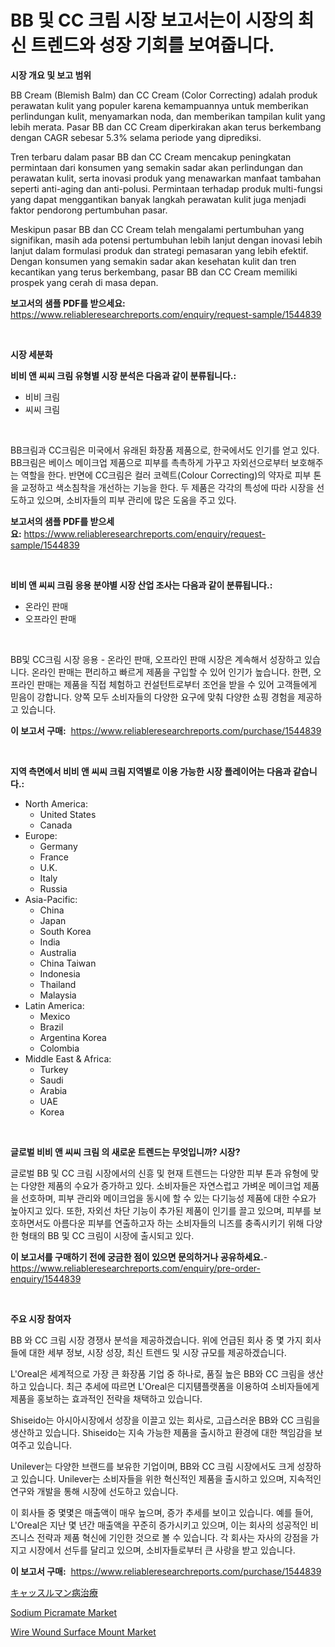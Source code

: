 <p><h1>BB 및 CC 크림 시장 보고서는이 시장의 최신 트렌드와 성장 기회를 보여줍니다.</h1></p><p><strong>시장 개요 및 보고 범위</strong></p>
<p><p>BB Cream (Blemish Balm) dan CC Cream (Color Correcting) adalah produk perawatan kulit yang populer karena kemampuannya untuk memberikan perlindungan kulit, menyamarkan noda, dan memberikan tampilan kulit yang lebih merata. Pasar BB dan CC Cream diperkirakan akan terus berkembang dengan CAGR sebesar 5.3% selama periode yang diprediksi.</p><p>Tren terbaru dalam pasar BB dan CC Cream mencakup peningkatan permintaan dari konsumen yang semakin sadar akan perlindungan dan perawatan kulit, serta inovasi produk yang menawarkan manfaat tambahan seperti anti-aging dan anti-polusi. Permintaan terhadap produk multi-fungsi yang dapat menggantikan banyak langkah perawatan kulit juga menjadi faktor pendorong pertumbuhan pasar.</p><p>Meskipun pasar BB dan CC Cream telah mengalami pertumbuhan yang signifikan, masih ada potensi pertumbuhan lebih lanjut dengan inovasi lebih lanjut dalam formulasi produk dan strategi pemasaran yang lebih efektif. Dengan konsumen yang semakin sadar akan kesehatan kulit dan tren kecantikan yang terus berkembang, pasar BB dan CC Cream memiliki prospek yang cerah di masa depan.</p></p>
<p><strong>보고서의 샘플 PDF를 받으세요:</strong> <a href="https://www.reliableresearchreports.com/enquiry/request-sample/1544839">https://www.reliableresearchreports.com/enquiry/request-sample/1544839</a></p>
<p>&nbsp;</p>
<p><strong>시장 세분화</strong></p>
<p><strong>비비 앤 씨씨 크림 유형별 시장 분석은 다음과 같이 분류됩니다.:</strong></p>
<p><ul><li>비비 크림</li><li>씨씨 크림</li></ul></p>
<p>&nbsp;</p>
<p><p>BB크림과 CC크림은 미국에서 유래된 화장품 제품으로, 한국에서도 인기를 얻고 있다. BB크림은 베이스 메이크업 제품으로 피부를 촉촉하게 가꾸고 자외선으로부터 보호해주는 역할을 한다. 반면에 CC크림은 컬러 코렉트(Colour Correcting)의 약자로 피부 톤을 교정하고 색소침착을 개선하는 기능을 한다. 두 제품은 각각의 특성에 따라 시장을 선도하고 있으며, 소비자들의 피부 관리에 많은 도움을 주고 있다.</p></p>
<p><strong>보고서의 샘플 PDF를 받으세요:</strong>&nbsp;<a href="https://www.reliableresearchreports.com/enquiry/request-sample/1544839">https://www.reliableresearchreports.com/enquiry/request-sample/1544839</a></p>
<p>&nbsp;</p>
<p><strong> 비비 앤 씨씨 크림 응용 분야별 시장 산업 조사는 다음과 같이 분류됩니다.:</strong></p>
<p><ul><li>온라인 판매</li><li>오프라인 판매</li></ul></p>
<p>&nbsp;</p>
<p><p>BB및 CC크림 시장 응용 - 온라인 판매, 오프라인 판매 시장은 계속해서 성장하고 있습니다. 온라인 판매는 편리하고 빠르게 제품을 구입할 수 있어 인기가 높습니다. 한편, 오프라인 판매는 제품을 직접 체험하고 컨설턴트로부터 조언을 받을 수 있어 고객들에게 믿음이 강합니다. 양쪽 모두 소비자들의 다양한 요구에 맞춰 다양한 쇼핑 경험을 제공하고 있습니다.</p></p>
<p><strong>이 보고서 구매:</strong>&nbsp; <a href="https://www.reliableresearchreports.com/purchase/1544839">https://www.reliableresearchreports.com/purchase/1544839</a></p>
<p>&nbsp;</p>
<p><strong>지역 측면에서 비비 앤 씨씨 크림 지역별로 이용 가능한 시장 플레이어는 다음과 같습니다.:</strong></p>
<p><ul>
    <li>
        North America:
        <ul>
            <li>United States</li>
            <li>Canada</li>
        </ul>
    </li>
    <li>
        Europe:
        <ul>
            <li>Germany</li>
            <li>France</li>
            <li>U.K.</li>
            <li>Italy</li>
            <li>Russia</li>
        </ul>
    </li>
    <li>
        Asia-Pacific:
        <ul>
            <li>China</li>
            <li>Japan</li>
            <li>South Korea</li>
            <li>India</li>
            <li>Australia</li>
            <li>China Taiwan</li>
            <li>Indonesia</li>
            <li>Thailand</li>
            <li>Malaysia</li>
        </ul>
    </li>
    <li>
        Latin America:
        <ul>
            <li>Mexico</li>
            <li>Brazil</li>
            <li>Argentina Korea</li>
            <li>Colombia</li>
        </ul>
    </li>
    <li>
        Middle East & Africa:
        <ul>
            <li>Turkey</li>
            <li>Saudi</li>
            <li>Arabia</li>
            <li>UAE</li>
            <li>Korea</li>
        </ul>
    </li>
    </ul></p>
<p>&nbsp;</p>
<p><strong>글로벌 비비 앤 씨씨 크림 의 새로운 트렌드는 무엇입니까? 시장?</strong></p>
<p><p>글로벌 BB 및 CC 크림 시장에서의 신흥 및 현재 트렌드는 다양한 피부 톤과 유형에 맞는 다양한 제품의 수요가 증가하고 있다. 소비자들은 자연스럽고 가벼운 메이크업 제품을 선호하며, 피부 관리와 메이크업을 동시에 할 수 있는 다기능성 제품에 대한 수요가 높아지고 있다. 또한, 자외선 차단 기능이 추가된 제품이 인기를 끌고 있으며, 피부를 보호하면서도 아름다운 피부를 연출하고자 하는 소비자들의 니즈를 충족시키기 위해 다양한 형태의 BB 및 CC 크림이 시장에 출시되고 있다.</p></p>
<p><strong>이 보고서를 구매하기 전에 궁금한 점이 있으면 문의하거나 공유하세요.</strong>- <a href="https://www.reliableresearchreports.com/enquiry/pre-order-enquiry/1544839">https://www.reliableresearchreports.com/enquiry/pre-order-enquiry/1544839</a></p>
<p>&nbsp;</p>
<p><strong>주요 시장 참여자</strong></p>
<p><p>BB 와 CC 크림 시장 경쟁사 분석을 제공하겠습니다. 위에 언급된 회사 중 몇 가지 회사들에 대한 세부 정보, 시장 성장, 최신 트렌드 및 시장 규모를 제공하겠습니다. </p><p>L'Oreal은 세계적으로 가장 큰 화장품 기업 중 하나로, 품질 높은 BB와 CC 크림을 생산하고 있습니다. 최근 추세에 따르면 L'Oreal은 디지턤플랫폼을 이용하여 소비자들에게 제품을 홍보하는 효과적인 전략을 채택하고 있습니다. </p><p>Shiseido는 아시아시장에서 성장을 이끌고 있는 회사로, 고급스러운 BB와 CC 크림을 생산하고 있습니다. Shiseido는 지속 가능한 제품을 출시하고 환경에 대한 책임감을 보여주고 있습니다.</p><p>Unilever는 다양한 브랜드를 보유한 기업이며, BB와 CC 크림 시장에서도 크게 성장하고 있습니다. Unilever는 소비자들을 위한 혁신적인 제품을 출시하고 있으며, 지속적인 연구와 개발을 통해 시장에 선도하고 있습니다.</p><p>이 회사들 중 몇몇은 매출액이 매우 높으며, 증가 추세를 보이고 있습니다. 예를 들어, L'Oreal은 지난 몇 년간 매출액을 꾸준히 증가시키고 있으며, 이는 회사의 성공적인 비즈니스 전략과 제품 혁신에 기인한 것으로 볼 수 있습니다. 각 회사는 자사의 강점을 가지고 시장에서 선두를 달리고 있으며, 소비자들로부터 큰 사랑을 받고 있습니다.</p></p>
<p><strong>이 보고서 구매:</strong>&nbsp;&nbsp;<a href="https://www.reliableresearchreports.com/purchase/1544839">https://www.reliableresearchreports.com/purchase/1544839</a></p>
<p><p><a href="https://github.com/EstaSprer20231/Market-Research-Report-List-1/blob/main/968686314637.md">キャッスルマン病治療</a></p><p><a href="https://extreme-scabiosa-c81.notion.site/Sodium-Picramate-Market-Provides-a-Comprehensive-Analysis-Including-a-Macro-Overview-of-the-Market-a-cb0080fcef7d4a6e877cf23850795f01">Sodium Picramate Market</a></p><p><a href="https://github.com/Angelnienowdseej3e45z3p8c/Market-Research-Report-List-1/blob/main/wire-wound-surface-mount-market.md">Wire Wound Surface Mount Market</a></p></p>
